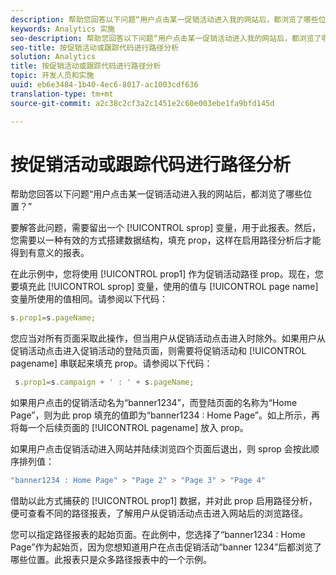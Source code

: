 ```yaml
---
description: 帮助您回答以下问题“用户点击某一促销活动进入我的网站后，都浏览了哪些位置？”
keywords: Analytics 实施
seo-description: 帮助您回答以下问题“用户点击某一促销活动进入我的网站后，都浏览了哪些位置？”
seo-title: 按促销活动或跟踪代码进行路径分析
solution: Analytics
title: 按促销活动或跟踪代码进行路径分析
topic: 开发人员和实施
uuid: eb6e3484-1b40-4ec6-8017-ac1003cdf636
translation-type: tm+mt
source-git-commit: a2c38c2cf3a2c1451e2c60e003ebe1fa9bfd145d

---
```



# 按促销活动或跟踪代码进行路径分析

帮助您回答以下问题“用户点击某一促销活动进入我的网站后，都浏览了哪些位置？”

要解答此问题，需要留出一个 [!UICONTROL sprop] 变量，用于此报表。然后，您需要以一种有效的方式搭建数据结构，填充 prop，这样在启用路径分析后才能得到有意义的报表。

在此示例中，您将使用 [!UICONTROL prop1] 作为促销活动路径 prop。现在，您要填充此 [!UICONTROL sprop] 变量，使用的值与 [!UICONTROL page name] 变量所使用的值相同。请参阅以下代码：

```js
s.prop1=s.pageName;
```

您应当对所有页面采取此操作，但当用户从促销活动点击进入时除外。如果用户从促销活动点击进入促销活动的登陆页面，则需要将促销活动和 [!UICONTROL pagename] 串联起来填充 prop。请参阅以下代码：

```js
 s.prop1=s.campaign + ' : ' + s.pageName;
```

如果用户点击的促销活动名为“banner1234”，而登陆页面的名称为“Home Page”，则为此 prop 填充的值即为“banner1234 : Home Page”。如上所示，再将每一个后续页面的 [!UICONTROL pagename] 放入 prop。

如果用户点击促销活动进入网站并陆续浏览四个页面后退出，则 sprop 会按此顺序排列值：

```js
"banner1234 : Home Page" > "Page 2" > "Page 3" > "Page 4"
```

借助以此方式捕获的 [!UICONTROL prop1] 数据，并对此 prop 启用路径分析，便可查看不同的路径报表，了解用户从促销活动点击进入网站后的浏览路径。

您可以指定路径报表的起始页面。在此例中，您选择了“banner1234 : Home Page”作为起始页，因为您想知道用户在点击促销活动“banner 1234”后都浏览了哪些位置。此报表只是众多路径报表中的一个示例。
